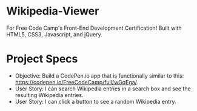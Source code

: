 # Wikipedia-Viewer
For Free Code Camp's Front-End Development Certification! Built with HTML5, CSS3, Javascript, and jQuery.

# Project Specs
* Objective: Build a CodePen.io app that is functionally similar to this: https://codepen.io/FreeCodeCamp/full/wGqEga/.
* User Story: I can search Wikipedia entries in a search box and see the resulting Wikipedia entries.
* User Story: I can click a button to see a random Wikipedia entry.
